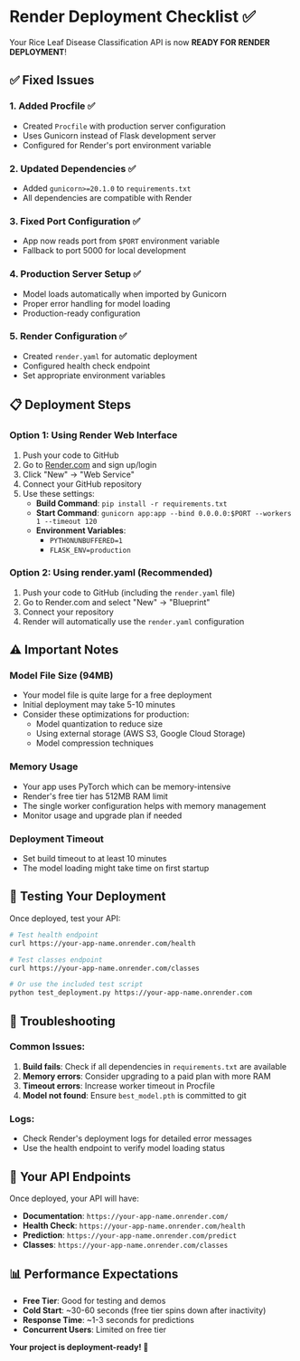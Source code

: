 # Render Deployment Checklist ✅

Your Rice Leaf Disease Classification API is now **READY FOR RENDER DEPLOYMENT**!

## ✅ Fixed Issues

### 1. **Added Procfile** ✅
- Created `Procfile` with production server configuration
- Uses Gunicorn instead of Flask development server
- Configured for Render's port environment variable

### 2. **Updated Dependencies** ✅
- Added `gunicorn>=20.1.0` to `requirements.txt`
- All dependencies are compatible with Render

### 3. **Fixed Port Configuration** ✅
- App now reads port from `$PORT` environment variable
- Fallback to port 5000 for local development

### 4. **Production Server Setup** ✅
- Model loads automatically when imported by Gunicorn
- Proper error handling for model loading
- Production-ready configuration

### 5. **Render Configuration** ✅
- Created `render.yaml` for automatic deployment
- Configured health check endpoint
- Set appropriate environment variables

## 📋 Deployment Steps

### Option 1: Using Render Web Interface
1. Push your code to GitHub
2. Go to [Render.com](https://render.com) and sign up/login
3. Click "New" → "Web Service"
4. Connect your GitHub repository
5. Use these settings:
   - **Build Command**: `pip install -r requirements.txt`
   - **Start Command**: `gunicorn app:app --bind 0.0.0.0:$PORT --workers 1 --timeout 120`
   - **Environment Variables**:
     - `PYTHONUNBUFFERED=1`
     - `FLASK_ENV=production`

### Option 2: Using render.yaml (Recommended)
1. Push your code to GitHub (including the `render.yaml` file)
2. Go to Render.com and select "New" → "Blueprint"
3. Connect your repository
4. Render will automatically use the `render.yaml` configuration

## ⚠️ Important Notes

### Model File Size (94MB)
- Your model file is quite large for a free deployment
- Initial deployment may take 5-10 minutes
- Consider these optimizations for production:
  - Model quantization to reduce size
  - Using external storage (AWS S3, Google Cloud Storage)
  - Model compression techniques

### Memory Usage
- Your app uses PyTorch which can be memory-intensive
- Render's free tier has 512MB RAM limit
- The single worker configuration helps with memory management
- Monitor usage and upgrade plan if needed

### Deployment Timeout
- Set build timeout to at least 10 minutes
- The model loading might take time on first startup

## 🧪 Testing Your Deployment

Once deployed, test your API:

```bash
# Test health endpoint
curl https://your-app-name.onrender.com/health

# Test classes endpoint
curl https://your-app-name.onrender.com/classes

# Or use the included test script
python test_deployment.py https://your-app-name.onrender.com
```

## 🔧 Troubleshooting

### Common Issues:
1. **Build fails**: Check if all dependencies in `requirements.txt` are available
2. **Memory errors**: Consider upgrading to a paid plan with more RAM
3. **Timeout errors**: Increase worker timeout in Procfile
4. **Model not found**: Ensure `best_model.pth` is committed to git

### Logs:
- Check Render's deployment logs for detailed error messages
- Use the health endpoint to verify model loading status

## 🚀 Your API Endpoints

Once deployed, your API will have:
- **Documentation**: `https://your-app-name.onrender.com/`
- **Health Check**: `https://your-app-name.onrender.com/health`
- **Prediction**: `https://your-app-name.onrender.com/predict`
- **Classes**: `https://your-app-name.onrender.com/classes`

## 📊 Performance Expectations

- **Free Tier**: Good for testing and demos
- **Cold Start**: ~30-60 seconds (free tier spins down after inactivity)
- **Response Time**: ~1-3 seconds for predictions
- **Concurrent Users**: Limited on free tier

**Your project is deployment-ready! 🎉** 